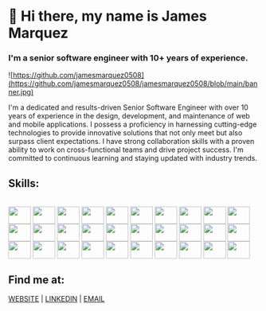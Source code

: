 # 👋 Hi there, my name is James Marquez
### I'm a senior software engineer with 10+ years of experience.

![https://github.com/jamesmarquez0508](https://github.com/jamesmarquez0508/jamesmarquez0508/blob/main/banner.jpg)

I'm a dedicated and results-driven Senior Software Engineer with over 10 years of experience in the design, development, and maintenance of web and mobile applications.
I possess a proficiency in harnessing cutting-edge technologies to provide innovative solutions that not only meet but also surpass client expectations. I have strong collaboration skills with a proven ability to work on cross-functional teams and drive project success. I'm committed to continuous learning and staying updated with industry trends.

## Skills:
<div style="display: inline_block"><br>
  <img align="center" height="35" width="45" src="https://cdn.worldvectorlogo.com/logos/logo-javascript.svg">
  <img align="center" height="35" width="45" src="https://cdn.worldvectorlogo.com/logos/typescript.svg">
  <img align="center" height="35" width="45" src="https://cdn.worldvectorlogo.com/logos/php-1.svg">
  <img align="center" height="35" width="45" src="https://cdn.worldvectorlogo.com/logos/c--4.svg">
  <img align="center" height="35" width="45" src="https://cdn.worldvectorlogo.com/logos/ruby.svg">
  <img align="center" height="35" width="45" src="https://cdn.worldvectorlogo.com/logos/python-5.svg">
  <img align="center" height="35" width="45" src="https://cdn.worldvectorlogo.com/logos/react-1.svg">
  <img align="center" height="35" width="45" src="https://cdn.worldvectorlogo.com/logos/nextjs-2.svg">
  <img align="center" height="35" width="45" src="https://cdn.worldvectorlogo.com/logos/angular-icon-1.svg">
  <img align="center" height="35" width="45" src="https://cdn.worldvectorlogo.com/logos/vue-9.svg">
  <img align="center" height="35" width="45" src="https://cdn.worldvectorlogo.com/logos/threejs-1.svg">
  <img align="center" height="35" width="45" src="https://cdn.worldvectorlogo.com/logos/nodejs-1.svg">
  <img align="center" height="35" width="45" src="https://cdn.worldvectorlogo.com/logos/dot-net-core-7.svg">
  <img align="center" height="35" width="45" src="https://cdn.worldvectorlogo.com/logos/laravel-2.svg">
  <img align="center" height="35" width="45" src="https://cdn.worldvectorlogo.com/logos/rails-1.svg">
  <img align="center" height="35" width="45" src="https://cdn.worldvectorlogo.com/logos/django.svg">
  <img align="center" height="35" width="45" src="https://cdn.worldvectorlogo.com/logos/golang-1.svg">
  <img align="center" height="35" width="45" src="https://cdn.worldvectorlogo.com/logos/google-play-5.svg">
  <img align="center" height="35" width="45" src="https://cdn.worldvectorlogo.com/logos/app-store-1.svg">
  <img align="center" height="35" width="45" src="https://cdn.worldvectorlogo.com/logos/react-native-1.svg">
  <img align="center" height="35" width="45" src="https://cdn.worldvectorlogo.com/logos/mysql-3.svg">
  <img align="center" height="35" width="45" src="https://cdn.worldvectorlogo.com/logos/postgresql.svg">
  <img align="center" height="35" width="45" src="https://cdn.worldvectorlogo.com/logos/oracle-6.svg">
  <img align="center" height="35" width="45" src="https://cdn.worldvectorlogo.com/logos/docker-4.svg">
  <img align="center" height="35" width="45" src="https://cdn.worldvectorlogo.com/logos/firebase-1.svg">
  <img align="center" height="35" width="45" src="https://cdn.worldvectorlogo.com/logos/amazon-2.svg">
  <img align="center" height="35" width="45" src="https://cdn.worldvectorlogo.com/logos/azure-2.svg"> 
  <img align="center" height="35" width="45" src="https://cdn.worldvectorlogo.com/logos/html-1.svg">
  <img align="center" height="35" width="45" src="https://cdn.worldvectorlogo.com/logos/css-3.svg">
  <img align="center" height="35" width="45" src="https://cdn.worldvectorlogo.com/logos/bootstrap-4.svg">
</div>

## Find me at:
[WEBSITE](https://jamesmarquez.vercel.app) | [LINKEDIN](https://www.linkedin.com/in/jamesmarquez0508) |  [EMAIL](mailto:jamesmarquez0508@gmail.com)



